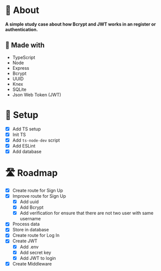 # 📖 About

**A simple study case about how Bcrypt and JWT works in an register or authentication.**

## 🧱 Made with

- TypeScript
- Node
- Express
- Bcrypt
- UUID
- Knex
- SQLite
- Json Web Token (JWT)

# 🧰 Setup

- [x] Add TS setup
- [x] Init TS
- [x] Add `ts-node-dev` script
- [x] Add ESLint
- [x] Add database

# 🛣 Roadmap

- [x] Create route for Sign Up
- [x] Improve route for Sign Up
  - [x] Add uuid
  - [x] Add Bcrypt
  - [x] Add verification for ensure that there are not two user with same username
- [x] Process data
- [x] Store in database
- [x] Create route for Log In
- [x] Create JWT
  - [x] Add .env
  - [x] Add secret key
  - [x] Add JWT to login
- [x] Create Middleware
